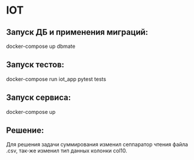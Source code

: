 # IOT

## Запуск ДБ и применения миграций:

docker-compose up dbmate

## Запуск тестов:

docker-compose run iot_app pytest tests

## Запуск сервиса:

docker-compose up

## Решение:

Для решения задачи суммирования изменил сеппаратор чтения файла .csv, так-же изменил тип данных колонки col10.